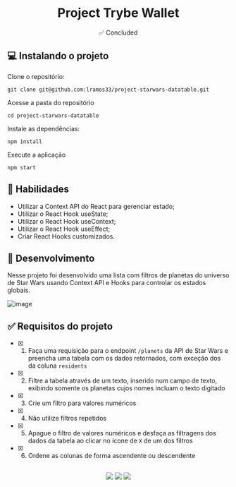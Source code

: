 <h1 align="center">Project Trybe Wallet</h1>

<p align="center">✅ Concluded</p>

## 💻 Instalando o projeto

Clone o repositório:

```
git clone git@github.com:lramos33/project-starwars-datatable.git
```

Acesse a pasta do repositório

```
cd project-starwars-datatable
```

Instale as dependências:
```
npm install
```

Execute a aplicação
```
npm start
```

## 🚀 Habilidades

- Utilizar a Context API do React para gerenciar estado;
- Utilizar o React Hook useState;
- Utilizar o React Hook useContext;
- Utilizar o React Hook useEffect;
- Criar React Hooks customizados.

## 🔧 Desenvolvimento

Nesse projeto foi desenvolvido uma lista com filtros de planetas do universo de Star Wars usando Context API e Hooks para controlar os estados globais.

![image]()

## ✅ Requisitos do projeto

- [x] 1. Faça uma requisição para o endpoint `/planets` da API de Star Wars e preencha uma tabela com os dados retornados, com exceção dos da coluna `residents`
- [x] 2. Filtre a tabela através de um texto, inserido num campo de texto, exibindo somente os planetas cujos nomes incluam o texto digitado
- [x] 3. Crie um filtro para valores numéricos
- [x] 4. Não utilize filtros repetidos
- [x] 5. Apague o filtro de valores numéricos e desfaça as filtragens dos dados da tabela ao clicar no ícone de `X` de um dos filtros
- [x] 6. Ordene as colunas de forma ascendente ou descendente


##

<div align="center">
  <img src="https://shields.io/github/repo-size/lramos33/project-starwars-datatable">
  <img src="https://shields.io/github/languages/top/lramos33/project-starwars-datatable">
  <img src="https://shields.io/github/last-commit/lramos33/project-starwars-datatable">
</div>